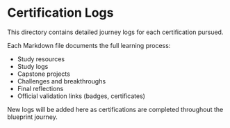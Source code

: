 # Certification Logs

This directory contains detailed journey logs for each certification pursued.

Each Markdown file documents the full learning process:
- Study resources
- Study logs
- Capstone projects
- Challenges and breakthroughs
- Final reflections
- Official validation links (badges, certificates)

New logs will be added here as certifications are completed throughout the blueprint journey.
